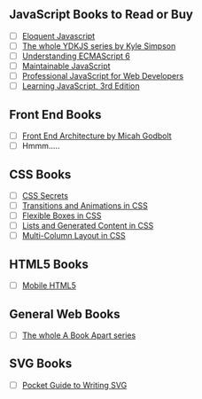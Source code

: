 ## JavaScript Books to Read or Buy
- [ ] [Eloquent Javascript](http://eloquentjavascript.net/)
- [ ] [The whole YDKJS series by Kyle Simpson](http://shop.oreilly.com/category/get/kyle-simpson-kit.do)
- [ ] [Understanding ECMAScript 6](http://shop.oreilly.com/product/9781593277574.do)
- [ ] [Maintainable JavaScript](http://shop.oreilly.com/product/0636920025245.do)
- [ ] [Professional JavaScript for Web Developers](http://shop.oreilly.com/product/9781118026694.do)
- [ ] [Learning JavaScript, 3rd Edition](http://shop.oreilly.com/product/0636920035534.do) 

## Front End Books
- [ ] [Front End Architecture by Micah Godbolt](http://shop.oreilly.com/product/0636920040156.do)
- [ ] Hmmm.....

## CSS Books
- [ ] [CSS Secrets](http://shop.oreilly.com/product/0636920031123.do?sortby=publicationDate)
- [ ] [Transitions and Animations in CSS](http://shop.oreilly.com/product/0636920041658.do)
- [ ] [Flexible Boxes in CSS](http://shop.oreilly.com/product/0636920041672.do)
- [ ] [Lists and Generated Content in CSS](http://shop.oreilly.com/product/0636920041689.do)
- [ ] [Multi-Column Layout in CSS](http://shop.oreilly.com/product/0636920041702.do)

## HTML5 Books
- [ ] [Mobile HTML5](http://shop.oreilly.com/product/0636920021711.do)

## General Web Books
- [ ] [The whole A Book Apart series](https://abookapart.com/products/)

## SVG Books
- [ ] [Pocket Guide to Writing SVG](http://svgpocketguide.com/book/)

